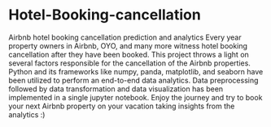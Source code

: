 # Hotel-Booking-cancellation
Airbnb hotel booking cancellation prediction and analytics
Every year property owners in Airbnb, OYO, and many more witness hotel booking cancellation after they have been booked. This project throws a light on several factors responsible for the cancellation of the Airbnb properties. Python and its frameworks like numpy, panda, matplotlib, and seaborn have been utilized to perform an end-to-end data analytics. Data preprocessing followed by data transformation and data visualization has been implemented in a single jupyter notebook. Enjoy the journey and try to book your next Airbnb property on your vacation taking insights from the analytics :)
